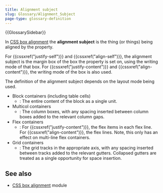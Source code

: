 ```yaml
---
title: Alignment subject
slug: Glossary/Alignment_Subject
page-type: glossary-definition
---
```


{{GlossarySidebar}}

In [CSS box alignment](/en-US/docs/Web/CSS/CSS_box_alignment) the **alignment subject** is the thing (or things) being aligned by the property.

For {{cssxref("justify-self")}} and {{cssxref("align-self")}}, the alignment subject is the margin box of the box the property is set on, using the writing mode of that box. For {{cssxref("justify-content")}} and {{cssxref("align-content")}}, the writing mode of the box is also used.

The definition of the alignment subject depends on the layout mode being used.

- Block containers (including table cells)
  - : The entire content of the block as a single unit.
- Multicol containers
  - : The column boxes, with any spacing inserted between column boxes added to the relevant column gaps.
- Flex containers
  - : For {{cssxref("justify-content")}}, the flex items in each flex line. For {{cssxref("align-content")}}, the flex lines. Note, this only has an effect on multi-line flex containers.
- Grid containers
  - : The grid tracks in the appropriate axis, with any spacing inserted between tracks added to the relevant gutters. Collapsed gutters are treated as a single opportunity for space insertion.

## See also

- [CSS box alignment](/en-US/docs/Web/CSS/CSS_box_alignment) module
